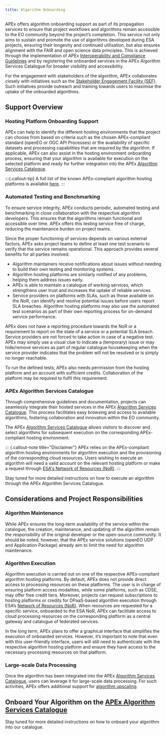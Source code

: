 ```yaml
---
title: Algorithm Onboarding
---
```


APEx offers algorithm onboarding support as part of its propagation services to ensure that project workflows and
algorithms remain accessible to the EO community beyond the project’s completion. This service not only aims to sustain
and promote the use of algorithms developed during ESA projects, ensuring their longevity and continued utilisation, but
also ensures alignment with the FAIR and open science data principles. This is achieved through the implementation of
APEx [Interoperability and Compliance Guidelines](../interoperability/index.md) and by registering the onboarded
services in the APEx Algorithm Services Catalogue for broader visibility and accessibility.

For the engagement with stakeholders of the algorithm, APEx collaborates closely with initiatives such as
the [Stakeholder Engagement Facility (SEF)](https://esa-sef.eu/). Such initiatives provide outreach and training towards
users to maximise the uptake of the onboarded algorithms.

## Support Overview

### Hosting Platform Onboarding Support

APEx can help to identify the different hosting environments that the project can choose from based on criteria such as
the chosen APEx-compliant standard (openEO or OGC API Processes) or the availability of specific datasets and processing
capabilities that are required by the algorithm. If applicable, APEx can also assist in the hosting environment
onboarding process, ensuring that your algorithm is available for execution on the selected platform and ready for
further integration into the APEx [Algorithm Services Catalogue](#apex-algorithm-services-catalogue).

:::{.callout-tip}
A full list of the known APEx-compliant algorithm hosting platforms is
available [here](index.qmd#what-are-the-platforms-to-choose-from).
:::

### Automated Testing and Benchmarking

To ensure service integrity, APEx conducts periodic, automated testing and benchmarking in close collaboration with the
respective algorithm developers. This ensures that the algorithms remain functional and accessible over time. APEx
offers this testing service free of charge, reducing the maintenance burden on project teams.

Since the proper functioning of services depends on various external factors, APEx asks project teams to define at least
one test scenario to verify that the service remains operational. This approach provides several benefits for all
parties involved:

* Algorithm maintainers receive notifications about issues without needing to build their own testing and monitoring
  systems.
* Algorithm hosting platforms are similarly notified of any problems, helping them address issues early.
* APEx is able to maintain a catalogue of working services, which strengthens user trust and increases the uptake of
  reliable services.
* Service providers on platforms with SLAs, such as those available on the NoR, can identify and resolve potential
  issues before users report SLA breaches. Algorithm hosting platforms may also use the automated test scenarios as part
  of their own reporting process for on-demand service performance.

APEx does not have a reporting procedure towards the NoR or a requirement to report on the state of a service or a
potential SLA breach. Service providers are not forced to take action in case of a negative test. APEx may simply use a
visual clue to indicate a (temporary) issue or may hide/remove services as part of regular catalogue housekeeping when
the service provider indicates that the problem will not be resolved or is simply no longer reachable.

To run the defined tests, APEx also needs permission from the hosting platform and an account with sufficient credits.
Collaboration of the platform may be required to fulfil this requirement.

### APEx Algorithm Services Catalogue

Through comprehensive guidelines and documentation, projects can seamlessly integrate their hosted services in the
APEx [Algorithm Services Catalogue](https://algorithm-catalogue.apex.esa.int/). This process facilitates easy browsing
and access to available algorithms, fostering collaboration and innovation within the EO community.

The APEx [Algorithm Services Catalogue](https://algorithm-catalogue.apex.esa.int/) allows visitors to discover and
select algorithms for subsequent execution on the corresponding APEx-compliant hosting environment.

::: {.callout-note title="Disclaimer"}
APEx relies on the APEx-compliant algorithm hosting environments for algorithm execution and the provisioning of the
corresponding cloud resources. Users wishing to execute an algorithm will need a valid account on the relevant hosting
platform or make a request through [ESA's Network of Resources (NoR)](https://portfolio.nor-discover.org/).
:::

Stay tuned for more detailed instructions on how to execute an algorithm through the APEx Algorithm Services Catalogue.

## Considerations and Project Responsibilities

### Algorithm Maintenance

While APEx ensures the long-term availability of the service within the catalogue, the creation, maintenance, and
updating of the algorithm remain the responsibility of the original developer or the open-source community. It should be
noted, however, that the APEx service solutions (openEO UDP and Application Package) already aim to limit the need for
algorithm maintenance.

### Algorithm Execution

Algorithm execution is carried out on one of the respective APEx-compliant algorithm hosting platforms. By default, APEx
does not provide direct access to processing resources on these platforms. The user is in charge of ensuring platform
access modalities, while some platforms, such as CDSE, may offer free credit tiers. Moreover, projects can request
subscriptions to hosting platforms or credits for DPaaS-based algorithm execution through
ESA’s [Network of Resources (NoR)](https://portfolio.nor-discover.org/). When resources are requested for a specific
service, onboarded to the ESA NoR, APEx can facilitate access to cloud processing resources on the corresponding
platform as a central gateway and catalogue of federated services.

In the long term, APEx plans to offer a graphical interface that simplifies the execution of onboarded services.
However, it’s important to note that even with this user-friendly interface, users will still need to authenticate with
the respective algorithm hosting platform and ensure they have access to the necessary processing resources on that
platform.

### Large-scale Data Processing

Once the algorithm has been integrated into the APEx [Algorithm Services Catalogue](#apex-algorithm-services-catalogue),
users can leverage it for large-scale data processing. For such activities, APEx offers additional support
for [algorithm upscaling](upscaling.md).

## Onboard Your Algorithm on the [APEx Algorithm Services Catalogue](#apex-algorithm-services-catalogue)

Stay tuned for more detailed instructions on how to onboard your algorithm into our catalogue.
